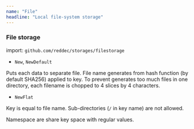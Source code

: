```yaml
---
name: "File"
headline: "Local file-system storage"
---
```

### File storage

import: `github.com/reddec/storages/filestorage`

* `New`, `NewDefault`

Puts each data to separate file. File name generates from hash function (by default SHA256) applied to key. To prevent
generates too much files in one directory, each filename is chopped to 4 slices by 4 characters.

* `NewFlat`

Key is equal to file name. Sub-directories (`/` in key name) are not allowed.

Namespace are share key space with regular values.